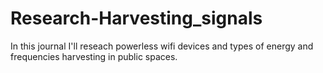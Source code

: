 # Research-Harvesting_signals
In this journal I'll reseach powerless wifi devices and types of energy and frequencies harvesting in public spaces. 
